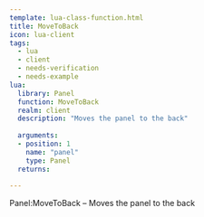 ```yaml
---
template: lua-class-function.html
title: MoveToBack
icon: lua-client
tags:
  - lua
  - client
  - needs-verification
  - needs-example
lua:
  library: Panel
  function: MoveToBack
  realm: client
  description: "Moves the panel to the back"
  
  arguments:
  - position: 1
    name: "panel"
    type: Panel
  returns:
    
---
```


<div class="lua__search__keywords">
Panel:MoveToBack &#x2013; Moves the panel to the back
</div>
